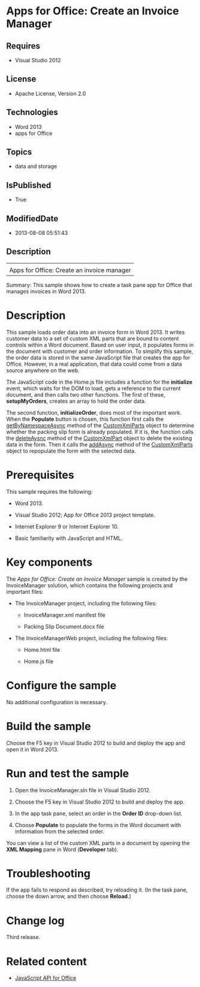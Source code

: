 # Apps for Office: Create an Invoice Manager
## Requires
* Visual Studio 2012
## License
* Apache License, Version 2.0
## Technologies
* Word 2013
* apps for Office
## Topics
* data and storage
## IsPublished
* True
## ModifiedDate
* 2013-08-08 05:51:43
## Description

<div id="header">
<table id="bottomTable" cellpadding="0" cellspacing="0">
<tbody>
<tr id="headerTableRow1">
<td align="left"><span id="runningHeaderText"></span></td>
</tr>
<tr id="headerTableRow2">
<td align="left"><span id="nsrTitle">Apps for Office: Create an invoice manager</span>
</td>
</tr>
</tbody>
</table>
</div>
<div id="mainSection">
<div id="mainBody">
<div>
<p><span>Summary:</span> This sample shows how to create a task pane app for Office that manages invoices in Word 2013.</p>
</div>
<h1>Description</h1>
<div id="sectionSection0" name="collapseableSection">
<p>This sample loads order data into an invoice form in Word 2013. It writes customer data to a set of custom XML parts that are bound to content controls within a Word document. Based on user input, it populates forms in the document with customer and order
 information. To simplify this sample, the order data is stored in the same JavaScript file that creates the app for Office. However, in a real application, that data could come from a data source anywhere on the web.</p>
<p>The JavaScript code in the Home.js file includes a function for the <b><span class="keyword">initialize</span></b> event, which waits for the DOM to load, gets a reference to the current document, and then calls two other functions. The first of these,
<b><span class="keyword">setupMyOrders</span></b>, creates an array to hold the order data.</p>
<p>The second function, <b><span class="keyword">initializeOrder</span></b>, does most of the important work. When the
<b>Populate</b> button is chosen, this function first calls the <a href="http://msdn.microsoft.com/en-us/library/fp142144(office.15).aspx" target="_blank">
getByNamespaceAsync</a> method of the <a href="http://msdn.microsoft.com/en-us/library/fp142202(office.15).aspx" target="_blank">
CustomXmlParts</a> object to determine whether the packing slip form is already populated. If it is, the function calls the
<a href="http://msdn.microsoft.com/en-us/library/fp142157(office.15).aspx" target="_blank">
deleteAysnc</a> method of the <a href="http://msdn.microsoft.com/en-us/library/fp161160(office.15).aspx" target="_blank">
CustomXmlPart</a> object to delete the existing data in the form. Then it calls the
<a href="http://msdn.microsoft.com/en-us/library/fp161009(office.15).aspx" target="_blank">
addAsync</a> method of the <a href="http://msdn.microsoft.com/en-us/library/fp142202.aspx" target="_blank">
CustomXmlParts</a> object to repopulate the form with the selected data.</p>
</div>
<h1>Prerequisites</h1>
<div id="sectionSection1" name="collapseableSection">
<p>This sample requires the following:</p>
<ul>
<li>
<p>Word 2013.</p>
</li><li>
<p>Visual Studio 2012; App for Office 2013 project template.</p>
</li><li>
<p>Internet Explorer 9 or Internet Explorer 10.</p>
</li><li>
<p>Basic familiarity with JavaScript and HTML.</p>
</li></ul>
</div>
<h1>Key components</h1>
<div id="sectionSection2" name="collapseableSection">
<p>The <i>Apps for Office: Create an Invoice Manager</i> sample is created by the InvoiceManager solution, which contains the following projects and important files:</p>
<ul>
<li>
<p>The InvoiceManager project, including the following files:</p>
<ul>
<li>
<p>InvoiceManager.xml manifest file</p>
</li><li>
<p>Packing Slip Document.docx file</p>
</li></ul>
</li><li>
<p>The InvoiceManagerWeb project, including the following files:</p>
<ul>
<li>
<p>Home.html file</p>
</li><li>
<p>Home.js file</p>
</li></ul>
</li></ul>
</div>
<h1>Configure the sample</h1>
<div id="sectionSection3" name="collapseableSection">
<p>No additional configuration is necessary.</p>
</div>
<h1>Build the sample</h1>
<div id="sectionSection4" name="collapseableSection">
<p>Choose the F5 key in Visual Studio 2012 to build and deploy the app and open it in Word 2013.</p>
</div>
<h1>Run and test the sample</h1>
<div id="sectionSection5" name="collapseableSection">
<ol>
<li>
<p>Open the InvoiceManager.sln file in Visual Studio 2012.</p>
</li><li>
<p>Choose the F5 key in Visual Studio 2012 to build and deploy the app.</p>
</li><li>
<p>In the app task pane, select an order in the <b><span class="ui">Order ID</span></b> drop-down list.</p>
</li><li>
<p>Choose <b><span class="ui">Populate</span></b> to populate the forms in the Word document with information from the selected order.</p>
</li></ol>
<p>You can view a list of the custom XML parts in a document by opening the <b><span class="ui">XML Mapping</span></b> pane in Word (<b><span class="ui">Developer</span></b> tab).</p>
</div>
<h1>Troubleshooting</h1>
<div id="sectionSection6" name="collapseableSection">
<p>If the app fails to respond as described, try reloading it. (In the task pane, choose the down arrow, and then choose
<b><span class="ui">Reload</span></b>.)</p>
</div>
<h1>Change log</h1>
<div id="sectionSection7" name="collapseableSection">
<p>Third release.</p>
</div>
<h1>Related content</h1>
<div id="sectionSection8" name="collapseableSection">
<ul>
<li>
<p><a href="http://msdn.microsoft.com/en-us/library/fp142185(office.15).aspx" target="_blank">JavaScript API for Office</a>
</p>
</li></ul>
</div>
</div>
</div>
